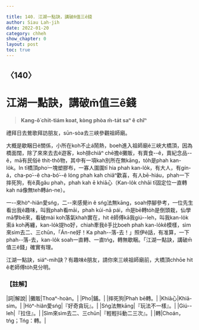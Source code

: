 ```yaml
---

title: 140. 江湖一點訣，講破m̄值三ê錢
author: Siau Lah-jih
date: 2022-01-20
category: chheh
show_chapter: 0
layout: post
toc: true
---
```

  
## 〈140〉
# 江湖一點訣，講破m̄值三ê錢
>**Kang-ô͘ chi̍t-tiám koat, kòng phòa m̄-ta̍t saⁿ ê chîⁿ**
 
禮拜日去鶯歌拜訪朋友，sūn-sòa去三峽參觀祖師廟。

大概是歇睏日ê關係，小所在koh不止á鬧熱，boeh進入祖師廟ê三峽大橋頂，因為橋面闊，除了來來去去ê遊客，koh排chiâⁿ chē擔ê攤販，有賣食--ê，賣紀念品--ê，mā有民俗ê thit-thô物，其中有一項kah別所在無kāng，to̍h是phah kan-lo̍k。In tī橋頂pho͘一塊塑膠布，一寡人圍圍tī hia phah kan-lo̍k，有大人，有gín-á，cha-po͘--ê cha-bó͘--ê lóng phah kah chiâⁿ歡喜，有人bē-hiáu，phah一下摔死狗，有ê真gâu phah，phah kah ē khiā心（Kan-lo̍k chhāi tī固定位一直轉kah ná像無teh轉án-ne）。

一--來hòⁿ-hiân愛sńg，二--來感覺in ê sńg法無kāng，soah停腳參考，一位先生看出我ê趣味，叫我phah看māi，phah kúi-nā pái，m̄是bē轉to̍h是倒頭栽，仙學mā學bē來，看破mài koh落氣khah實在，hit ê師傅kā我giú--leh，叫我kan-lo̍k索á koh再纏，kan-lo̍k提ho͘好，chiah牽我ê手比boeh phah kan-lo̍kê模樣，sìm來sìm去二、三chūn，「Án-ne好！Ka phah--落-去！」照伊ê話，有准算，一下phah--落-去，kan-lo̍k soah一直轉、一直tńg，轉無歇睏。「江湖一點訣，講破m̄值三ê錢」確實有理。

江湖一點訣，siáⁿ-mih訣？有趣味ê朋友，請你來三峽祖師廟前，大橋頂chhōe hit ê老師傅to̍h見分明。

### 【註解】

|詞|解說|
|攤販|Thoaⁿ-hoàn。|
|Pho͘|鋪。|
|摔死狗|Phah bē轉。|
|Khiā心|Khiā-sim。|
|Hòⁿ-hiân愛sńg|『好奇貪玩』。|
|Sńg法無kāng|『玩法不一樣』。|
|Giú--leh|『拉住』。|
|Sìm來sìm去二、三chūn|『輕輕抖動二三次』。|
|轉|Choán，tńg；Tńg：轉。|

